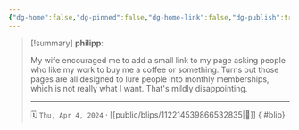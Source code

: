 ```yaml
---
{"dg-home":false,"dg-pinned":false,"dg-home-link":false,"dg-publish":true,"type":"blip","disabled rules":["yaml-title","yaml-title-alias","file-name-heading"],"title":"philipp on mastodon @ 2024-04-04","created-date":"2024-04-04T19:13:13","id":112214539866532830,"updated-date":"2025-05-02T08:50:44","dg-path":"blips/112214539866532835.md","permalink":"/blips/112214539866532835/","dgPassFrontmatter":true}
---
```


> [!summary] **philipp**:
>
> My wife encouraged me to add a small link to my page asking people who like my work to buy me a coffee or something. Turns out those pages are all designed to lure people into monthly memberships, which is not really what I want. That's mildly disappointing.
> - - -
>
> 🗓️ `Thu, Apr 4, 2024` · [[public/blips/112214539866532835\|🔗]]
{ #blip}

